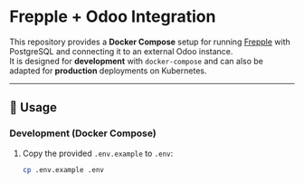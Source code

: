 # Frepple + Odoo Integration

This repository provides a **Docker Compose** setup for running [Frepple](https://frepple.com) with PostgreSQL and connecting it to an external Odoo instance.  
It is designed for **development** with `docker-compose` and can also be adapted for **production** deployments on Kubernetes.

---

## 🚀 Usage

### Development (Docker Compose)

1. Copy the provided `.env.example` to `.env`:
   ```bash
   cp .env.example .env
